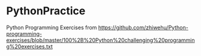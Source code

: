 # PythonPractice
Python Programming Exercises from https://github.com/zhiwehu/Python-programming-exercises/blob/master/100%2B%20Python%20challenging%20programming%20exercises.txt 
